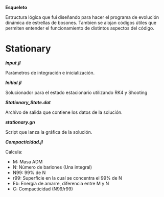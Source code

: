 **Esqueleto**

Estructura lógica que fui diseñando para hacer el programa de evolución dinámica de estrellas de bosones.
Tambien se alojan códigos útiles que permiten entender el funcionamiento de distintos aspectos del código.

# Stationary

**_input.jl_**

Parámetros de integración e inicialización.

**_Initial.jl_**

Solucionador para el estado estacionario utilizando RK4 y Shooting

**_Stationary_State.dat_**

Archivo de salida que contiene los datos de la solución.

**_stationary.gn_**

Script que lanza la gráfica de la solución.


**_Compacticidad.jl_**

Calcula:

- M: Masa ADM
- N: Número de bariones (Una integral)
- N99: 99% de N
- r99: Superficie en la cual se concentra el 99% de N
- Eb: Energía de amarre, diferencia entre M y N
- C: Compacticidad (N99/r99)








